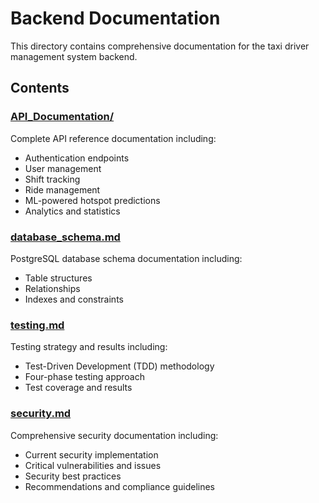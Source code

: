 # Backend Documentation

This directory contains comprehensive documentation for the taxi driver management system backend.

## Contents

### [API_Documentation/](./API_Documentation/)
Complete API reference documentation including:
- Authentication endpoints
- User management
- Shift tracking
- Ride management  
- ML-powered hotspot predictions
- Analytics and statistics

### [database_schema.md](./database_schema.md)
PostgreSQL database schema documentation including:
- Table structures
- Relationships
- Indexes and constraints

### [testing.md](./testing.md)
Testing strategy and results including:
- Test-Driven Development (TDD) methodology
- Four-phase testing approach
- Test coverage and results

### [security.md](./security.md)
Comprehensive security documentation including:
- Current security implementation
- Critical vulnerabilities and issues
- Security best practices
- Recommendations and compliance guidelines

